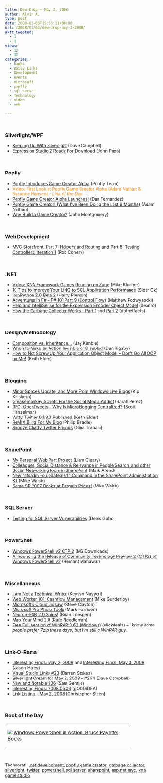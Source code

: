 ```yaml
---
title: Dew Drop – May 3, 2008
author: Alvin A.
type: post
date: 2008-05-03T15:58:11+00:00
url: /2008/05/03/dew-drop-may-3-2008/
aktt_tweeted:
  - 1
  - 1
views:
  - 12
  - 12
categories:
  - books
  - Daily Links
  - Development
  - events
  - microsoft
  - popfly
  - sql server
  - Technology
  - video
  - web

---
```

&nbsp;

### Silverlight/WPF

  * [Keeping Up With Silverlight][1] (Dave Campbell)
  * [Expression Studio 2 Ready For Download][2] (John Papa)

&nbsp;

### Popfly

  * [Popfly Introduces Game Creator Alpha][3] (Popfly Team)
  * [<font color="#ff8000">Video: First Look at Popfly Game Creator Alpha</font>][4] <font color="#ff8000">(Adam Nathan & Suzanne Hansen) <em>&#8211; Link of the Day</em></font>
  * [Popfly Game Creator Alpha Launches!][5] (Dan Fernandez)
  * [Popfly Game Creator! (What I&#8217;ve Been Doing the Last 6 Months)][6] (Adam Nathan)
  * [Why Build a Game Creator?][7] (John Montgomery)

&nbsp;

### Web Development

  * [MVC Storefront, Part 7: Helpers and Routing][8] and [Part 8: Testing Controllers, Iteration 1][9] (Rob Conery)

&nbsp;

### .NET

  * [Video: XNA Framework Games Running on Zune][10] (Mike Klucher)
  * [10 Tips to Improve Your LINQ to SQL Application Performance][11] (Sidar Ok)
  * [IronPython 2.0 Beta 2][12] (Harry Pierson)
  * [Adventures in F# &#8211; F# 101 Part 9 (Control Flow)][13] (Matthew Podwysocki)
  * [Help and IntelliSense for the Expression Encoder Object Model][14] (deanro)
  * [How the Garbage Collector Works &#8211; Part 1][15] and [Part 2][16] (dotnetfacts)

&nbsp;

### Design/Methodology

  * [Composition vs. Inheritance&#8230;][17] (Jay Kimble)
  * [When to Make an Action Invisible or Disabled][18] (Dan Rigsby)
  * [How to Not Screw Up Your Application Object Model &#8211; Don&#8217;t Go All OOP on Me!][19] (Keith Elder)

&nbsp;

### Blogging

  * [Minor Spaces Update, and More From Windows Live Blogs][20] (Kip Kniskern)
  * [Greasemonkey Scripts For the Social Media Addict][21] (Sarah Perez)
  * [RFC: OpenTweets &#8211; Why Is Microblogging Centralized?][22] (Scott Hanselman)
  * [Witty Twitter 0.1.8.3 Published][23] (Keith Elder)
  * [ReMIX Bling For My Blog][24] (Philip Beadle)
  * [Snooze Chatty Twitter Friends][25] (Gina Trapani)

&nbsp;

### SharePoint

  * [My Personal Web Part Project][26] (Liam Cleary)
  * [Colleagues, Social Distance & Relevance in People Search, and other Social Networking tools in SharePoint][27] (Mark Arend)
  * [New &#8220;stsadm -o updatealert&#8221; Command in the SharePoint Administration Kit][28] (Mike Walsh)
  * [Some SP 2007 Books at Bargain Prices!][29] (Mike Walsh)

&nbsp;

### SQL Server

  * [Testing for SQL Server Vulnerabilities][30] (Denis Gobo)

&nbsp;

### PowerShell

  * [Windows PowerShell v2 CTP 2][31] (MS Downloads)
  * [Announcing the Release of Community Technology Preview 2 (CTP2) of Windows PowerShell v2][32] (Hemant Mahawar)

&nbsp;

### Miscellaneous

  * [I Am Not a Technical Writer][33] (Keyvan Nayyeri)
  * [Web Worker 101: Cashflow Management][34] (Mike Gunderloy)
  * [Microsoft&#8217;s Cloud Jigsaw][35] (Steve Clayton)
  * [Microsoft Pro Photo Tools][36] (Mark Harrison)
  * [Neuron-ESB 2.0 Ships!][37] (Brian Loesgen)
  * [Map Your Mind 2.0][38] (Rafe Needleman)
  * [Free Full Version of WinRAR 3.62 (Windows)][39] (slickdeals) &#8211; _I know some people prefer 7zip these days, but I&#8217;m still a WinRAR guy._

&nbsp;

### Link-O-Rama

  * [Interesting Finds: May 2, 2008][40] and [Interesting Finds: May 3, 2008][41] (Jason Haley)
  * [Visual Studio Links #23][42] (Darren Stokes)
  * [Silverlight Cream for May 2, 2008 &#8211; #264][43] (Dave Campbell)
  * [New and Notable 236][44] (Sam Gentile)
  * [Interesting Finds: 2008.05.03][45] (gOODiDEA)
  * [Link Listing &#8211; May 2, 2008][46] (Christopher Steen)

&nbsp;

### Book of the Day

<div class="wlWriterSmartContent" id="scid:7dc1bd33-94bd-46fd-a20b-0131235bcd47:d1d83a63-6d50-4e3a-9911-99e7525e333c" style="padding-right: 0px; display: inline; padding-left: 0px; float: none; padding-bottom: 0px; margin: 0px; padding-top: 0px">
  <table cellspacing="0" cellpadding="2" width="400" border="0" unselectable="on">
    <tr>
      <td valign="top" width="400">
        <p>
          <a title="Windows PowerShell in Action: Bruce Payette: Books" href="http://www.amazon.com/exec/obidos/ASIN/1932394907/alvinashcraft-20"><img data-recalc-dims="1" decoding="async" src="https://i0.wp.com/images.amazon.com/images/P/1932394907.01.MZZZZZZZ.jpg?w=660" border="0" align="left" style="float:left" />Windows PowerShell in Action: Bruce Payette: Books</a>
        </p>
      </td>
    </tr>
  </table>
</div>

&nbsp;

<div class="wlWriterSmartContent" id="scid:C16BAC14-9A3D-4c50-9394-FBFEF7A93539:9b11f32b-28c9-42eb-acf1-a77342c511ec" style="padding-right: 0px; display: inline; padding-left: 0px; padding-bottom: 0px; margin: 0px; padding-top: 0px">
  <!--dotnetkickit-->
</div>

<div class="wlWriterSmartContent" id="scid:d7bf807d-7bb0-458a-811f-90c51817d5c2:81dd01fe-d934-4388-b12a-527b639a3a5d" style="padding-right: 0px; display: inline; padding-left: 0px; padding-bottom: 0px; margin: 0px; padding-top: 0px">
  <p>
    <span class="TagSite">Technorati:</span> <a href="http://technorati.com/tag/.net+development" rel="tag" class="tag">.net development</a>, <a href="http://technorati.com/tag/popfly+game+creator" rel="tag" class="tag">popfly game creator</a>, <a href="http://technorati.com/tag/garbage+collector" rel="tag" class="tag">garbage collector</a>, <a href="http://technorati.com/tag/silverlight" rel="tag" class="tag">silverlight</a>, <a href="http://technorati.com/tag/twitter" rel="tag" class="tag">twitter</a>, <a href="http://technorati.com/tag/powershell" rel="tag" class="tag">powershell</a>, <a href="http://technorati.com/tag/sql+server" rel="tag" class="tag">sql server</a>, <a href="http://technorati.com/tag/sharepoint" rel="tag" class="tag">sharepoint</a>, <a href="http://technorati.com/tag/asp.net+mvc" rel="tag" class="tag">asp.net mvc</a>, <a href="http://technorati.com/tag/xna+game+studio" rel="tag" class="tag">xna game studio</a><br /><!-- StartInsertedTags: .net development, popfly game creator, garbage collector, silverlight, twitter, powershell, sql server, sharepoint, asp.net mvc, xna game studio :EndInsertedTags -->
  </p>
</div>

 [1]: http://geekswithblogs.net/WynApseTechnicalMusings/archive/2008/05/02/121850.aspx
 [2]: http://johnpapa.net/all/expression-studio-2-ready-for-download/
 [3]: http://popflyteam.spaces.live.com/Blog/cns!51018025071FD37F!284.entry
 [4]: http://channel9.msdn.com/ShowPost.aspx?PostID=401969#401969
 [5]: http://blogs.msdn.com/danielfe/archive/2008/05/02/popfly-game-creator-alpha-launches.aspx
 [6]: http://blogs.msdn.com/adam_nathan/archive/2008/05/02/popfly-game-creator-what-i-ve-been-doing-the-last-6-months.aspx
 [7]: http://blogs.msdn.com/johnmont/archive/2008/05/02/why-build-a-game-creator.aspx
 [8]: http://blog.wekeroad.com/mvc-storefront/mvcstore-part-7/
 [9]: http://blog.wekeroad.com/mvc-storefront/mvcstore-part-8/
 [10]: http://channel9.msdn.com/Showpost.aspx?postid=400948
 [11]: http://www.sidarok.com/web/blog/content/2008/05/02/10-tips-to-improve-your-linq-to-sql-application-performance.html
 [12]: http://devhawk.net/2008/05/02/IronPython+20+Beta+2.aspx
 [13]: http://weblogs.asp.net/podwysocki/archive/2008/05/02/adventures-in-f-f-101-part-9-control-flow.aspx
 [14]: http://blogs.msdn.com/expressionencoder/archive/2008/05/02/8452435.aspx
 [15]: http://dotnetfacts.blogspot.com/2008/05/how-garbage-collector-works-part-1.html
 [16]: http://dotnetfacts.blogspot.com/2008/05/how-garbage-collector-works-part-2.html
 [17]: http://theruntime.com/blogs/jaykimble/archive/2008/05/02/composition-vs.-inheritance.aspx
 [18]: http://www.danrigsby.com/blog/index.php/2008/05/02/when-to-make-an-action-invisible-or-disabled/
 [19]: http://keithelder.net/blog/archive/2008/05/02/How-To-Not-Screw-Up-Your-Application-Object-Model.aspx
 [20]: http://www.liveside.net/blogs/main/archive/2008/05/02/minor-spaces-update-and-more-from-windows-live-blogs.aspx
 [21]: http://www.readwriteweb.com/archives/greasemonkey_scripts_for_the_s.php
 [22]: http://www.hanselman.com/blog/RFCOpenTweetsWhyIsMicrobloggingCentralized.aspx
 [23]: http://keithelder.net/blog/archive/2008/05/03/Witty-Twitter-0.1.8.3-Published.aspx
 [24]: http://www.dotnetnuke.com/Default.aspx?tabid=825&EntryID=1822
 [25]: http://lifehacker.com/386670/snooze-chatty-twitter-friends
 [26]: http://www.helloitsliam.com/archive/2008/05/02/my-personal-web-part-project.aspx
 [27]: http://blogs.msdn.com/sharepoint/archive/2008/05/02/colleagues-social-distance-relevance-in-people-search-and-other-social-networking-tools-in-sharepoint.aspx
 [28]: http://mikewalsh.bilsimser.com/PermaLink,guid,4941dbe5-8d44-4fce-9b67-525adf50783b.aspx
 [29]: http://mikewalsh.bilsimser.com/PermaLink,guid,812b51a2-2d77-4f4b-8791-72f0a46b668d.aspx
 [30]: http://sqlblog.com/blogs/denis_gobo/archive/2008/05/02/6596.aspx
 [31]: http://www.microsoft.com/downloads/details.aspx?familyid=7c8051c2-9bfc-4c81-859d-0864979fa403&displaylang=en&tm
 [32]: http://blogs.msdn.com/powershell/archive/2008/05/02/announcing-the-release-of-community-technology-preview-2-ctp2-of-windows-powershell-v2.aspx
 [33]: http://nayyeri.net/blog/i-m-not-a-technical-writer/
 [34]: http://webworkerdaily.com/2008/05/02/web-worker-101-cashflow-management/
 [35]: http://blogs.msdn.com/stevecla01/archive/2008/05/02/microsoft-s-cloud-jigsaw.aspx
 [36]: http://markharrison.co.uk/blog/2008/05/microsoft-pro-photo-tools.htm
 [37]: http://geekswithblogs.net/bloesgen/archive/2008/05/02/121859.aspx
 [38]: http://www.webware.com/8301-1_109-9934898-2.html?part=rss&tag=feed&subj=Webware
 [39]: http://slickdeals.net/permadeal/12401
 [40]: http://jasonhaley.com/blog/archive/2008/05/02/141574.aspx
 [41]: http://jasonhaley.com/blog/archive/2008/05/03/141580.aspx
 [42]: http://visualstudiohacks.com/blog/visual-studio-links-23/
 [43]: http://geekswithblogs.net/WynApseTechnicalMusings/archive/2008/05/02/121854.aspx
 [44]: http://samgentile.com/blogs/samgentile/archive/2008/05/02/new-and-notable-236.aspx
 [45]: http://weblogs.asp.net/yuanjian/archive/2008/05/03/interesting-finds-2008-05-03.aspx
 [46]: http://www.dotnetjunkies.com/WebLog/csteen/archive/2008/05/03/466975.aspx